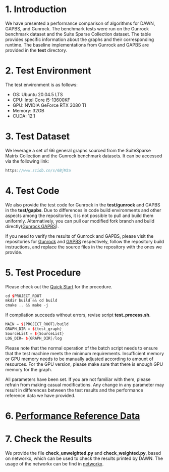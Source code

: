 # 1. Introduction
We have presented a performance comparison of algorithms for DAWN, GAPBS, and Gunrock. The benchmark tests were run on the Gunrock benchmark dataset and the Suite Sparse Collection dataset. The table provides specific information about the graphs and their corresponding runtime. The baseline implementations from Gunrock and GAPBS are provided in the **test** directory.

# 2. Test Environment

The test environment is as follows:

- OS: Ubuntu 20.04.5 LTS
- CPU: Intel Core i5-13600KF
- GPU: NVIDIA GeForce RTX 3080 TI
- Memory: 32GB
- CUDA: 12.1

# 3. Test Dataset

We leverage a set of 66 general graphs sourced from the SuiteSparse Matrix Collection and the Gunrock benchmark datasets. It can be accessed via the following link:
```cpp
https://www.scidb.cn/s/6BjM3a
```

# 4. Test Code

We also provide the test code for Gunrock in the **test/gunrock** and GAPBS in the **test/gapbs**. Due to differences in code build environments and other aspects among the repositories, it is not possible to pull and build them uniformly. Alternatively, you can pull our modified fork branch and build directly([Gunrock](https://github.com/lxrzlyr/gunrock),[GAPBS](https://github.com/lxrzlyr/gapbs)).

If you need to verify the results of Gunrock and GAPBS, please visit the repositories for [Gunrock](https://github.com/gunrock/gunrock) and [GAPBS](https://github.com/sbeamer/gapbs) respectively, follow the repository build instructions, and replace the source files in the repository with the ones we provide.

# 5. Test Procedure
Please check out the [Quick Start](https://github.com/lxrzlyr/DAWN-An-Noval-SSSP-APSP-Algorithm/blob/dev/document/Quick_Start.md) for the procedure.

```c++
cd $PROJECT_ROOT
mkdir build && cd build
cmake .. && make -j
```
If compilation succeeds without errors, revise script **test_process.sh**.

```c++
MAIN = ${PROJECT_ROOT}/build
GRAPH_DIR = ${test_graph}
SourceList = ${SourceList}
LOG_DIR= ${GRAPH_DIR}/log
```

Please note that the normal operation of the batch script needs to ensure that the test machine meets the minimum requirements. Insufficient memory or GPU memory needs to be manually adjusted according to amount of resources. For the GPU version, please make sure that there is enough GPU memory for the graph. 

All parameters have been set. If you are not familiar with them, please refrain from making casual modifications. Any change in any parameter may result in differences between the test results and the performance reference data we have provided.

# 6. [Performance Reference Data](https://github.com/lxrzlyr/DAWN-An-Noval-SSSP-APSP-Algorithm/tree/dev/test/Performance.md) 

# 7. Check the Results
We provide the file **check_unweighted.py** and **check_weighted.py**, based on networkx, which can be used to check the results printed by DAWN. The usage of the networkx can be find in [networkx](https://networkx.org/).
